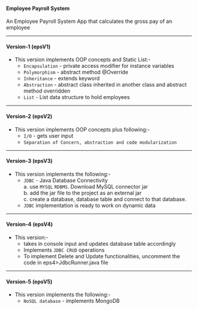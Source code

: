 #### Employee Payroll System 
An Employee Payroll System App that calculates the gross pay of an employee
<hr>

#### Version-1 (epsV1) 

- This version implements OOP concepts and Static List:-
	- ``Encapsulation`` - private access modifier for instance variables <br>
	- ``Polymorphism`` - abstract method @Override <br>
	- ``Inheritance`` - extends keyword <br>
	- ``Abstraction`` - abstract class inherited in another class and abstract method overridden <br>
	- ``List`` - List data structure to hold employees
	
<hr>	

#### Version-2 (epsV2) 

- This version implements OOP concepts plus following:- 
	- ``I/O`` - gets user input <br>
	- ``Separation of Concern, abstraction and code modularization`` <br>
	
<hr>

#### Version-3 (epsV3) 

- This version implements the following:- 
	- ``JDBC`` - Java Database Connectivity <br>
		a. use ``MYSQL`` ``RDBMS``. Download MySQL connector jar <br>
		b. add the jar file to the project as an external jar <br>
		c. create a database, database table and connect to that database. <br>
	- ``JDBC`` implementation is ready to work on dynamic data <br>

	

<hr>

#### Version-4 (epsV4) 

- This version:- 
	- takes in console input and updates database table accordingly <br>
	- Implements ``JDBC CRUD`` operations <br>
	- To implement Delete and Update functionalities, uncomment the code in eps4>JdbcRunner.java file
	
<hr>

#### Version-5 (epsV5) 

- This version implements the following:- 
	- ``NoSQL database`` - implements MongoDB <br>